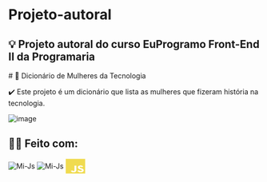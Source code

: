 ﻿# Projeto-autoral
## :bulb: Projeto autoral do curso EuProgramo Front-End II da Programaria 

﻿# :open_book: Dicionário de Mulheres da Tecnologia


:heavy_check_mark: Este projeto é um dicionário que lista as mulheres que fizeram história na tecnologia. <br> 

![image](https://user-images.githubusercontent.com/43293325/222046455-c3721d07-704e-4311-b37f-77d7d447f6e8.png)

## :woman_technologist: Feito com: 
<div style="display: inline_block">
  <img align="center" alt="Mi-Js" height="30" width="40" src="https://cdn.jsdelivr.net/gh/devicons/devicon/icons/html5/html5-original.svg" />
  <img align="center" alt="Mi-Js" height="30" width="40" src="https://cdn.jsdelivr.net/gh/devicons/devicon/icons/css3/css3-original.svg" />      
  <img align="center" alt="Mi-Js" height="30" width="40" src="https://raw.githubusercontent.com/devicons/devicon/master/icons/javascript/javascript-plain.svg">
  </div>
